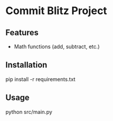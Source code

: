 # Commit Blitz Project
## Features
- Math functions (add, subtract, etc.)
## Installation
pip install -r requirements.txt
## Usage
python src/main.py
